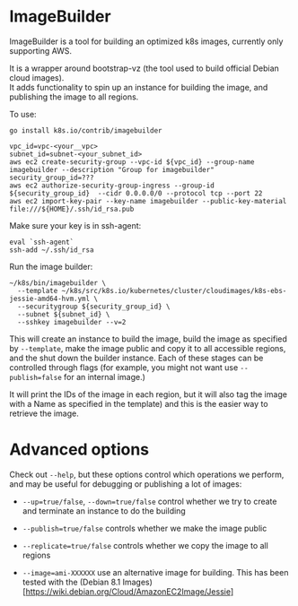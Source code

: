 ImageBuilder
============

ImageBuilder is a tool for building an optimized k8s images, currently only supporting AWS.

It is a wrapper around bootstrap-vz (the tool used to build official Debian cloud images).  
It adds functionality to spin up an instance for building the image, and publishing the image to all regions.

To use:

```
go install k8s.io/contrib/imagebuilder

vpc_id=vpc-<your__vpc>
subnet_id=subnet-<your_subnet_id>
aws ec2 create-security-group --vpc-id ${vpc_id} --group-name imagebuilder --description "Group for imagebuilder"
security_group_id=???
aws ec2 authorize-security-group-ingress --group-id ${security_group_id}  --cidr 0.0.0.0/0 --protocol tcp --port 22
aws ec2 import-key-pair --key-name imagebuilder --public-key-material file:///${HOME}/.ssh/id_rsa.pub
```


Make sure your key is in ssh-agent:

```
eval `ssh-agent`
ssh-add ~/.ssh/id_rsa
```

Run the image builder:
```
~/k8s/bin/imagebuilder \
  --template ~/k8s/src/k8s.io/kubernetes/cluster/cloudimages/k8s-ebs-jessie-amd64-hvm.yml \
  --securitygroup ${security_group_id} \
  --subnet ${subnet_id} \
  --sshkey imagebuilder --v=2
```

This will create an instance to build the image, build the image as specified by `--template`, make the
image public and copy it to all accessible regions, and the shut down the builder instance.  Each of these stages
can be controlled through flags (for example, you might not want use `--publish=false` for an internal image.)

It will print the IDs of the image in each region, but it will also tag the image with a Name
as specified in the template) and this is the easier way to retrieve the image.

Advanced options
================

Check out `--help`, but these options control which operations we perform,
and may be useful for debugging or publishing a lot of images:

* `--up=true/false`, `--down=true/false` control whether we try to create and terminate an instance to do the building

* `--publish=true/false` controls whether we make the image public

* `--replicate=true/false` controls whether we copy the image to all regions

* `--image=ami-XXXXXX` use an alternative image for building.  This has been tested with the (Debian 8.1 Images)[https://wiki.debian.org/Cloud/AmazonEC2Image/Jessie]